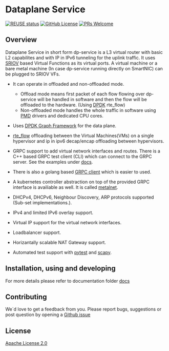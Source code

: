 # Dataplane Service

[![REUSE status](https://api.reuse.software/badge/github.com/ironcore-dev/dpservice)](https://api.reuse.software/info/github.com/ironcore-dev/dpservice)
[![GitHub License](https://img.shields.io/static/v1?label=License&message=Apache-2.0&color=blue)](LICENSE)
[![PRs Welcome](https://img.shields.io/badge/PRs-welcome-brightgreen.svg)](https://makeapullrequest.com)

## Overview

Dataplane Service in short form dp-service is a L3 virtual router with basic L2 capabilites and with IP in IPv6 tunneling for the uplink traffic. It uses [SRIOV](https://en.wikipedia.org/wiki/Single-root_input/output_virtualization) based Virtual Functions as its virtual ports. A virtual machine or a bare metal machine (In case dp-service running directly on SmartNIC) can be plugged to SRIOV VFs.

- It can operate in offloaded and non-offloaded mode.
  - Offload mode means first packet of each flow flowing over dp-service will be handled in software and then the flow will be offloaded to the hardware. (Using [DPDK](https://core.dpdk.org/doc/) rte_flow)
  - Non-offloaded mode handles the whole traffic in software using [PMD](https://doc.dpdk.org/guides/prog_guide/poll_mode_drv.html) drivers and dedicated CPU cores.

- Uses [DPDK Graph Framework](https://doc.dpdk.org/guides/prog_guide/graph_lib.html) for the data plane.
- [rte_flow](https://doc.dpdk.org/guides/prog_guide/rte_flow.html) offloading between the Virtual Machines(VMs) on a single hypervisor and ip in ipv6 decap/encap offloading between hypervisors.
- GRPC support to add virtual network interfaces and routes. There is a C++ based GRPC
  test client (CLI) which can connect to the GRPC server. See the examples under [docs](/docs).
- There is also a golang based [GRPC client](https://github.com/ironcore-dev/dpservice/cli/dpservice-cli) which is easier to used.
- A kubernetes controller abstraction on top of the provided GRPC interface is availiable as well. It is called [metalnet](https://github.com/ironcore-dev/metalnet).
- DHCPv4, DHCPv6, Neighbour Discovery, ARP protocols supported (Sub-set implementations.).
- IPv4 and limited IPv6 overlay support.
- Virtual IP support for the virtual network interfaces.
- Loadbalancer support.
- Horizantally scalable NAT Gateway support.
- Automated test support with [pytest](https://docs.pytest.org/) and [scapy](https://scapy.net/).

## Installation, using and developing

For more details please refer to documentation folder [docs](/docs)

## Contributing

We`d love to get a feedback from you.
Please report bugs, suggestions or post question by opening a [Github issue](https://github.com/ironcore-dev/dpservice/pulls)

## License

[Apache License 2.0](/LICENSE)
